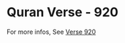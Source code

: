 # Quran Verse - 920 

For more infos, See [Verse 920](https://www.quranbookk.com/quran/search?q=920)